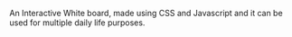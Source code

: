 An Interactive White board, made using CSS and Javascript and it can be used for multiple daily life purposes.

